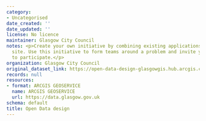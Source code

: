 ```yaml
---
category:
- Uncategorised
date_created: ''
date_updated: ''
license: No licence
maintainer: Glasgow City Council
notes: <p>Create your own initiative by combining existing applications with a custom
  site. Use this initiative to form teams around a problem and invite your community
  to participate.</p>
organization: Glasgow City Council
original_dataset_link: https://open-data-design-glasgowgis.hub.arcgis.com/content/GlasgowGIS::open-data-design
records: null
resources:
- format: ARCGIS GEOSERVICE
  name: ARCGIS GEOSERVICE
  url: https://data.glasgow.gov.uk
schema: default
title: Open Data design
---
```

